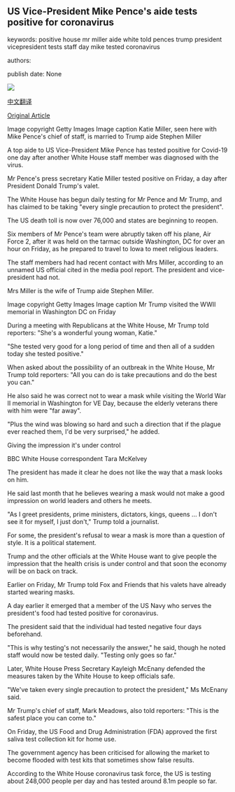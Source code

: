 ## US Vice-President Mike Pence's aide tests positive for coronavirus

keywords: positive house mr miller aide white told pences trump president vicepresident tests staff day mike tested coronavirus

authors: 

publish date: None

![](https://ichef.bbci.co.uk/news/1024/branded_news/15695/production/_112210778_gettyimages-1208127011.jpg)

[中文翻译](US%20Vice-President%20Mike%20Pence%27s%20aide%20tests%20positive%20for%20coronavirus_zh.md)

[Original Article](https://www.bbc.com/news/world-us-canada-52595700)

Image copyright Getty Images Image caption Katie Miller, seen here with Mike Pence's chief of staff, is married to Trump aide Stephen Miller

A top aide to US Vice-President Mike Pence has tested positive for Covid-19 one day after another White House staff member was diagnosed with the virus.

Mr Pence's press secretary Katie Miller tested positive on Friday, a day after President Donald Trump's valet.

The White House has begun daily testing for Mr Pence and Mr Trump, and has claimed to be taking "every single precaution to protect the president".

The US death toll is now over 76,000 and states are beginning to reopen.

Six members of Mr Pence's team were abruptly taken off his plane, Air Force 2, after it was held on the tarmac outside Washington, DC for over an hour on Friday, as he prepared to travel to Iowa to meet religious leaders.

The staff members had had recent contact with Mrs Miller, according to an unnamed US official cited in the media pool report. The president and vice-president had not.

Mrs Miller is the wife of Trump aide Stephen Miller.

Image copyright Getty Images Image caption Mr Trump visited the WWII memorial in Washington DC on Friday

During a meeting with Republicans at the White House, Mr Trump told reporters: "She's a wonderful young woman, Katie."

"She tested very good for a long period of time and then all of a sudden today she tested positive."

When asked about the possibility of an outbreak in the White House, Mr Trump told reporters: "All you can do is take precautions and do the best you can."

He also said he was correct not to wear a mask while visiting the World War II memorial in Washington for VE Day, because the elderly veterans there with him were "far away".

"Plus the wind was blowing so hard and such a direction that if the plague ever reached them, I'd be very surprised," he added.

Giving the impression it's under control

BBC White House correspondent Tara McKelvey

The president has made it clear he does not like the way that a mask looks on him.

He said last month that he believes wearing a mask would not make a good impression on world leaders and others he meets.

"As I greet presidents, prime ministers, dictators, kings, queens ... I don't see it for myself, I just don't," Trump told a journalist.

For some, the president's refusal to wear a mask is more than a question of style. It is a political statement.

Trump and the other officials at the White House want to give people the impression that the health crisis is under control and that soon the economy will be on back on track.

Earlier on Friday, Mr Trump told Fox and Friends that his valets have already started wearing masks.

A day earlier it emerged that a member of the US Navy who serves the president's food had tested positive for coronavirus.

The president said that the individual had tested negative four days beforehand.

"This is why testing's not necessarily the answer," he said, though he noted staff would now be tested daily. "Testing only goes so far."

Later, White House Press Secretary Kayleigh McEnany defended the measures taken by the White House to keep officials safe.

"We've taken every single precaution to protect the president," Ms McEnany said.

Mr Trump's chief of staff, Mark Meadows, also told reporters: "This is the safest place you can come to."

On Friday, the US Food and Drug Administration (FDA) approved the first saliva test collection kit for home use.

The government agency has been criticised for allowing the market to become flooded with test kits that sometimes show false results.

According to the White House coronavirus task force, the US is testing about 248,000 people per day and has tested around 8.1m people so far.